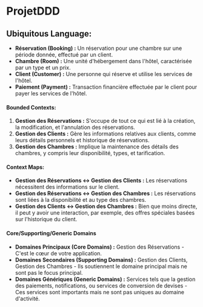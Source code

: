 # ProjetDDD

## Ubiquitous Language:

- **Réservation (Booking) :** 
    Un réservation pour une chambre sur une période donnée, effectué par un client.
- **Chambre (Room) :** 
    Une unité d'hébergement dans l'hôtel, caractérisée par un type et un prix.
- **Client (Customer) :** 
    Une personne qui réserve et utilise les services de l'hôtel.
- **Paiement (Payment) :** 
    Transaction financière effectuée par le client pour payer les services de l'hôtel.

#### Bounded Contexts:

1. **Gestion des Réservations :** 
    S'occupe de tout ce qui est lié à la création, la modification, et l'annulation des réservations.
2. **Gestion des Clients :** 
    Gère les informations relatives aux clients, comme leurs détails personnels et historique de réservations.
3. **Gestion des Chambres :** 
    Implique la maintenance des détails des chambres, y compris leur disponibilité, types, et tarification.

#### Context Maps:

- **Gestion des Réservations <-> Gestion des Clients :** 
    Les réservations nécessitent des informations sur le client.
- **Gestion des Réservations <-> Gestion des Chambres :** 
    Les réservations sont liées à la disponibilité et au type des chambres.
- **Gestion des Clients <-> Gestion des Chambres :** 
    Bien que moins directe, il peut y avoir une interaction, par exemple, des offres spéciales basées sur l'historique du client.

#### Core/Supporting/Generic Domains

- **Domaines Principaux (Core Domains) :** 
    Gestion des Réservations - C'est le cœur de votre application.
- **Domaines Secondaires (Supporting Domains) :** 
    Gestion des Clients, Gestion des Chambres - Ils soutiennent le domaine principal mais ne sont pas le focus principal.
- **Domaines Génériques (Generic Domains) :** 
    Services tels que la gestion des paiements, notifications, ou services de conversion de devises - Ces services sont importants mais ne sont pas uniques au domaine d'activité.